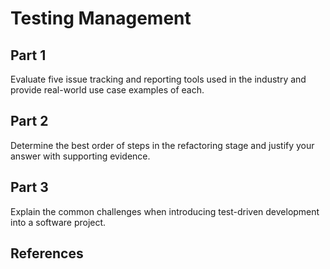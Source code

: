 # Testing Management
## Part 1
Evaluate five issue tracking and reporting tools used in the industry and provide real-world use case examples of each.

## Part 2
Determine the best order of steps in the refactoring stage and justify your answer with supporting evidence.

## Part 3
Explain the common challenges when introducing test-driven development into a software project.

## References

